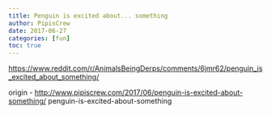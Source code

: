 ```yaml
---
title: Penguin is excited about... something
author: PipisCrew
date: 2017-06-27
categories: [fun]
toc: true
---
```


https://www.reddit.com/r/AnimalsBeingDerps/comments/6jmr62/penguin_is_excited_about_something/

origin - http://www.pipiscrew.com/2017/06/penguin-is-excited-about-something/ penguin-is-excited-about-something